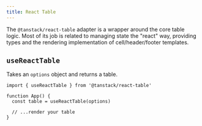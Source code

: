 ```yaml
---
title: React Table
---
```


The `@tanstack/react-table` adapter is a wrapper around the core table logic. Most of its job is related to managing state the "react" way, providing types and the rendering implementation of cell/header/footer templates.

## `useReactTable`

Takes an `options` object and returns a table.

```tsx
import { useReactTable } from '@tanstack/react-table'

function App() {
  const table = useReactTable(options)

  // ...render your table
}
```
